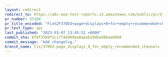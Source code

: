 ```yaml
---
layout: redirect
redirect_to: https://a8c-woo-test-reports.s3.amazonaws.com/public/pr/37104/api/index.html
pr_number: 37104
pr_title_encoded: "Fix%2F37083+page+displays+0+for+empty+recommended+channels"
pr_test_type: api
last_published: "2023-03-07 13:45:52 +0000"
commit_sha: 6f8f35b9f1c17f4d409ea0abab19dbed86aeb868
commit_message: "Add changelog."
branch_name: fix/37083-page_displays_0_for_empty_recommended_channels
---
```

